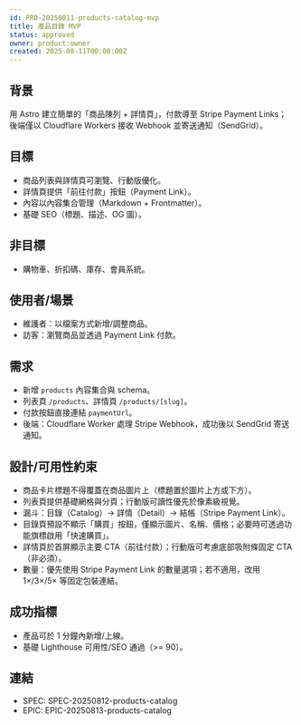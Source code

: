 ```yaml
---
id: PRD-20250811-products-catalog-mvp
title: 產品目錄 MVP
status: approved
owner: product:owner
created: 2025-08-11T00:00:00Z
---
```


## 背景
用 Astro 建立簡單的「商品陳列 + 詳情頁」，付款導至 Stripe Payment Links；後端僅以 Cloudflare Workers 接收 Webhook 並寄送通知（SendGrid）。

## 目標
- 商品列表與詳情頁可瀏覽、行動版優化。
- 詳情頁提供「前往付款」按鈕（Payment Link）。
- 內容以內容集合管理（Markdown + Frontmatter）。
- 基礎 SEO（標題、描述、OG 圖）。

## 非目標
- 購物車、折扣碼、庫存、會員系統。

## 使用者/場景
- 維護者：以檔案方式新增/調整商品。
- 訪客：瀏覽商品並透過 Payment Link 付款。

## 需求
- 新增 `products` 內容集合與 schema。
- 列表頁 `/products`、詳情頁 `/products/[slug]`。
- 付款按鈕直接連結 `paymentUrl`。
- 後端：Cloudflare Worker 處理 Stripe Webhook，成功後以 SendGrid 寄送通知。

## 設計/可用性約束
- 商品卡片標題不得覆蓋在商品圖片上（標題置於圖片上方或下方）。
- 列表頁提供基礎網格與分頁；行動版可讀性優先於像素級視覺。
 - 漏斗：目錄（Catalog）→ 詳情（Detail）→ 結帳（Stripe Payment Link）。
 - 目錄頁預設不顯示「購買」按鈕，僅顯示圖片、名稱、價格；必要時可透過功能旗標啟用「快速購買」。
 - 詳情頁於首屏顯示主要 CTA（前往付款）；行動版可考慮底部吸附條固定 CTA（非必須）。
 - 數量：優先使用 Stripe Payment Link 的數量選項；若不適用，改用 1×/3×/5× 等固定包裝連結。

## 成功指標
- 產品可於 1 分鐘內新增/上線。
- 基礎 Lighthouse 可用性/SEO 通過（>= 90）。

## 連結
- SPEC: SPEC-20250812-products-catalog
- EPIC: EPIC-20250813-products-catalog
